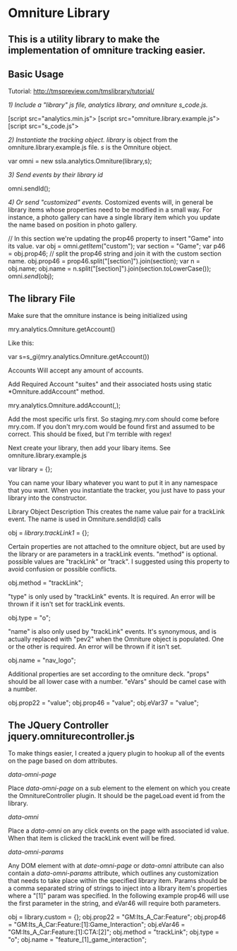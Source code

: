 Omniture Library 
===============

This is a utility library to make the implementation of omniture tracking easier. 
---------------

Basic Usage
---------------

Tutorial: http://tmspreview.com/tmslibrary/tutorial/

*1) Include a "library" js file, analytics library, and omniture s_code.js.*

  [script src="analytics.min.js"></script>
  [script src="omniture.library.example.js"></script>
  [script src="s_code.js"></script>
  
*2) Instantiate the tracking object.*
*library* is object from the omniture.library.example.js file.
*s* is the Omniture object.

  var omni = new ssla.analytics.Omniture(library,s);

*3) Send events by their library id*

omni.sendId(<eventId String>);

*4) Or  send "customized" events.*
Costomized events will, in general be library items whose properties need to be modified in a small way.
For instance, a photo gallery can have a single library item which you update the name based on position in photo gallery.

  // In this section we're updating the prop46 property to insert "Game" into its value.
  var obj = omni.*getItem*("custom");
  var section = "Game";
  var p46 = obj.prop46;
  // split the prop46 string and join it with the custom section name.
  obj.prop46 = prop46.split("[section]").join(section);
  var n = obj.name;
  obj.name = n.split("[section]").join(section.toLowerCase());
  omni.*send*(obj);
  
The library File
---------------  

Make sure that the omniture instance is being initialized using

mry.analytics.Omniture.getAccount()

Like this:

var s=s_gi(mry.analytics.Omniture.getAccount())

Accounts
Will accept any amount of accounts.

Add Required Account "suites" and their associated hosts using static *Omniture.addAccount" method.

  mry.analytics.Omniture.addAccount(<account>,<host>);
  
Add the most specific urls first. So staging.mry.com should come before mry.com.
If you don't mry.com would be found first and assumed to be correct. This should be fixed, but I'm terrible with regex!

Next create your library, then add your libary items. See omniture.library.example.js

  var library = {};

You can name your libary whatever you want to put it in any namespace that you want. When you instantiate the tracker, you just have to pass your library into the constructor.


Library Object Description
This creates the name value pair for a trackLink event. 
The name is used in Omniture.sendId(id) calls

  obj = *library.trackLink1* = {};

Certain properties are not attached to the omniture object, but are used by the library or are parameters in a trackLink events. "method" is optional.  possible values are "trackLink" or "track". 
I suggested using this property to avoid confusion or possible conflicts.
  
  obj.method = "trackLink"; 

"type" is only used by "trackLink" events.  It is required. An error will be thrown if it isn't set for trackLink events.

  obj.type = "o";

"name" is also only used by "trackLink" events. It's synonymous, and is actually replaced with "pev2" when the Omniture object is populated.  One or the other is required. An error will be thrown if it isn't set.

  obj.name = "nav_logo";
 
Additional properties are set according to the omniture deck.
"props" should be all lower case with a number. "eVars" should be camel case with a number. 

  obj.prop22 = "value";
  obj.prop46 = "value";
  obj.eVar37 = "value";

The JQuery Controller
jquery.omniturecontroller.js
---------------  

To make things easier, I created a jquery plugin to hookup all of the events on the page based on dom attributes.

*data-omni-page* 

Place *data-omni-page* on a sub element to the element on which you create the OmnitureController plugin. It should be the pageLoad event id from the library.

*data-omni* 

Place a *data-omni* on any click events on the page with associated id value. When that item is clicked the trackLink event will be fired.


*data-omni-params* 

Any DOM element with at *date-omni-page* or *data-omni* attribute can also contain a *data-omni-params* attribute, which outlines any customization that needs to take place within the specified library item. Params should be a comma separated string of strings to inject into a library item's properties where a "[1]" param was specified. In the following example prop46 will use the first parameter in the string, and eVar46 will require both parameters.


obj = library.custom = {};
obj.prop22 = "GM:Its_A_Car:Feature";
obj.prop46 = "GM:Its_A_Car:Feature:[1]:Game_Interaction";
obj.eVar46 = "GM:Its_A_Car:Feature:[1]:CTA:[2]";
obj.method = "trackLink";
obj.type = "o";
obj.name = "feature_[1]_game_interaction";





